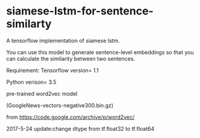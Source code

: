# siamese-lstm-for-sentence-similarty
A tensorflow implementation of siamese lstm.

You can use this model to generate sentence-level embeddings so that you can calculate the similarity between two sentences.
 
Requirement:
Tensorflow version= 1.1

Python verison= 3.5

pre-trained word2vec model
 
(GoogleNews-vectors-negative300.bin.gz)

from https://code.google.com/archive/p/word2vec/ 

2017-5-24 update:change dtype from tf.float32 to tf.float64